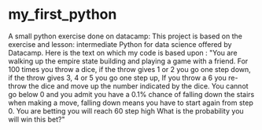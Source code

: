# my_first_python
A small python exercise done on datacamp:
This project is based on the exercise and lesson: intermediate Python for data science offered by Datacamp.
Here is the text on which my code is based upon :
"You are walking up the empire state building and playing a game with a friend.
For 100 times you throw a dice,
if the throw gives 1 or 2 you go one step down,
if the throw gives 3, 4 or 5 you go one step up,
If you  throw a 6 you re-throw the dice and move up the number indicated by the dice.
You cannot go below 0
and you admit you have a 0.1% chance of falling down the stairs when making a move,
falling down means you have to start again from step 0.
You are betting you will reach 60 step high
What is the probability you will win this bet?"
